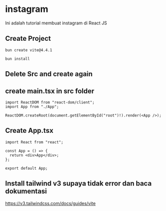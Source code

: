 # instagram
Ini adalah tutorial membuat instagram di React JS


## Create Project
```
bun create vite@4.4.1
```
```
bun install
```
## Delete Src and create again

## create main.tsx in src folder
```
import ReactDOM from "react-dom/client";
import App from "./App";

ReactDOM.createRoot(document.getElementById("root")!).render(<App />);
```
## Create App.tsx
```
import React from "react";

const App = () => {
  return <div>App</div>;
};

export default App;
```

## Install tailwind v3 supaya tidak error dan baca dokumentasi
https://v3.tailwindcss.com/docs/guides/vite
